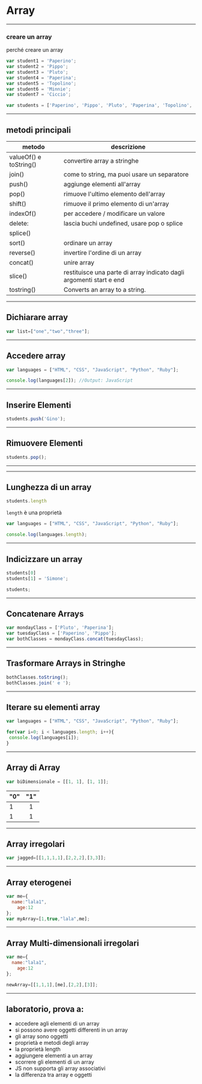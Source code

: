 # Array


---
### creare un array
perché creare un array
```javascript
var student1 = 'Paperino';
var student2 = 'Pippo';
var student3 = 'Pluto';
var student4 = 'Paperina';
var student5 = 'Topolino';
var student6 = 'Minnie';
var student7 = 'Ciccio';
```

```javascript
var students = ['Paperino', 'Pippo', 'Pluto', 'Paperina', 'Topolino', 'Minnie', 'Ciccio'];
```

---
## metodi principali

|         metodo         |                             descrizione                             |
| ---------------------- | ------------------------------------------------------------------- |
| valueOf() e toString() | convertire array a stringhe                                         |
| join()                 | come to string, ma puoi usare un separatore                         |
| push()                 | aggiunge elementi all'array                                         |
| pop()                  | rimuove l'ultimo elemento dell'array                                |
| shift()                | rimuove il primo elemento di un'array                               |
| indexOf()              | per accedere / modificare un valore                                 |
| delete:                | lascia buchi undefined, usare pop o splice                          |
| splice()               |                                                                     |
| sort()                 | ordinare un array                                                   |
| reverse()              | invertire l'ordine di un array                                      |
| concat()               | unire array                                                         |
| slice()                | restituisce una parte di array indicato dagli argomenti start e end |
| tostring()             | Converts an array to a string.                                      |


---
## Dichiarare array 

```javascript
var list=["one","two","three"];
```

---
## Accedere array
```javascript
var languages = ["HTML", "CSS", "JavaScript", "Python", "Ruby"];

console.log(languages[2]); //Output: JavaScript
```

---
## Inserire Elementi

```javascript
students.push('Gino');
```


---
## Rimuovere Elementi

```javascript
students.pop();
```

---

---
## Lunghezza di un array

```javascript
students.length
```

`length` è una proprietà 

```javascript
var languages = ["HTML", "CSS", "JavaScript", "Python", "Ruby"];

console.log(languages.length);
```

---
## Indicizzare un array

```javascript
students[0]
students[1] = 'Simone';

students;
```


---
## Concatenare Arrays

```javascript
var mondayClass = ['Pluto', 'Paperina'];
var tuesdayClass = ['Paperino', 'Pippo'];
var bothClasses = mondayClass.concat(tuesdayClass);
```


---
## Trasformare Arrays in Stringhe

```javascript
bothClasses.toString();
bothClasses.join(' e ');
```

---
## Iterare su elementi array 
```javascript
var languages = ["HTML", "CSS", "JavaScript", "Python", "Ruby"];

for(var i=0; i < languages.length; i++){
 console.log(languages[i]);   
}
```

---
## Array di Array 

```javascript
var biDimensionale = [[1, 1], [1, 1]];

```

| "0" | "1"   |
| --- | :---: |
| 1   | 1     |
| 1   | 1     |

---
## Array irregolari

```javascript
var jagged=[[1,1,1,1],[2,2,2],[3,3]];
```

---
## Array eterogenei

```javascript
var me={
  name:"lala1",  
    age:12
};
var myArray=[1,true,"lala",me];
```

---
## Array Multi-dimensionali irregolari

```javascript
var me={
  name:"lala1",  
    age:12
};

newArray=[[1,1,1],[me],[2,2],[3]];
```


---
## laboratorio, prova a:

* accedere agli elementi di un array
* si possono avere oggetti differenti in un array
* gli array sono oggetti
* proprietà e metodi degli array
* la proprietà length
* aggiungere elementi a un array
* scorrere gli elementi di un array
* JS non supporta gli array associativi
* la differenza tra array e oggetti
